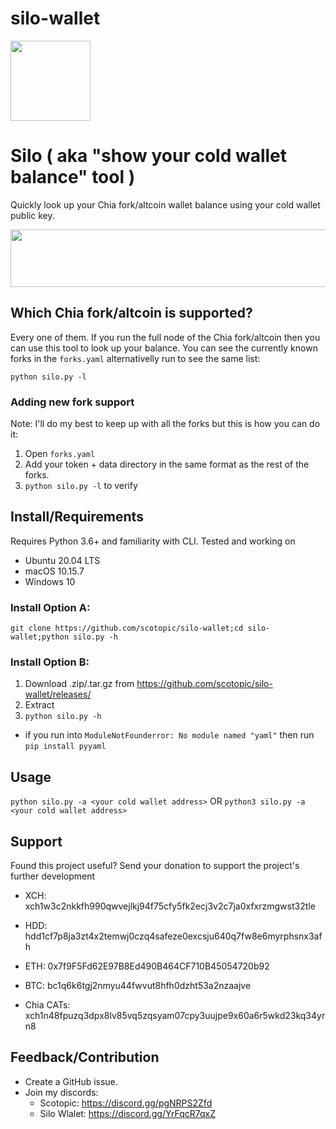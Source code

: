 # silo-wallet
<img src="assets/silo-wallet-icon.svg" data-canonical-src="silo-wallet-icon.svg" width="128" height="128" />

# Silo ( aka "show your cold wallet balance" tool )
Quickly look up your Chia fork/altcoin wallet balance using your cold wallet public key.

<img src="assets/silo-example.png" data-canonical-src="silo-example.png" width="768" height="92" />

## Which Chia fork/altcoin is supported?
Every one of them. If you run the full node of the Chia fork/altcoin then you can use this tool to look up your balance.
You can see the currently known forks in the `forks.yaml` alternativelly run to see the same list:

`python silo.py -l`

### Adding new fork support
Note: I'll do my best to keep up with all the forks but this is how you can do it:

1. Open `forks.yaml`
1. Add your token + data directory in the same format as the rest of the forks.
1. `python silo.py -l` to verify

## Install/Requirements
Requires Python 3.6+ and familiarity with CLI. Tested and working on 
* Ubuntu 20.04 LTS
* macOS 10.15.7
* Windows 10

### Install Option A:
`git clone https://github.com/scotopic/silo-wallet;cd silo-wallet;python silo.py -h`

### Install Option B:
1. Download .zip/.tar.gz from https://github.com/scotopic/silo-wallet/releases/
1. Extract
1. `python silo.py -h`
 * if you run into `ModuleNotFounderror: No module named "yaml"` then run `pip install pyyaml`

## Usage
`python silo.py -a <your cold wallet address>`
OR
`python3 silo.py -a <your cold wallet address>`

## Support
Found this project useful? Send your donation to support the project's further development

* XCH: xch1w3c2nkkfh990qwvejlkj94f75cfy5fk2ecj3v2c7ja0xfxrzmgwst32tle
* HDD: hdd1cf7p8ja3zt4x2temwj0czq4safeze0excsju640q7fw8e6myrphsnx3afh
* ETH: 0x7f9F5Fd62E97B8Ed490B464CF710B45054720b92
* BTC: bc1q6k6tgj2nmyu44fwvut8hfh0dzht53a2nzaajve

* Chia CATs: xch1n48fpuzq3dpx8lv85vq5zqsyam07cpy3uujpe9x60a6r5wkd23kq34yrn8
## Feedback/Contribution
* Create a GitHub issue.
 * Join my discords: 
   * Scotopic:    https://discord.gg/pgNRPS2Zfd
   * Silo Wlalet: https://discord.gg/YrFqcR7qxZ

